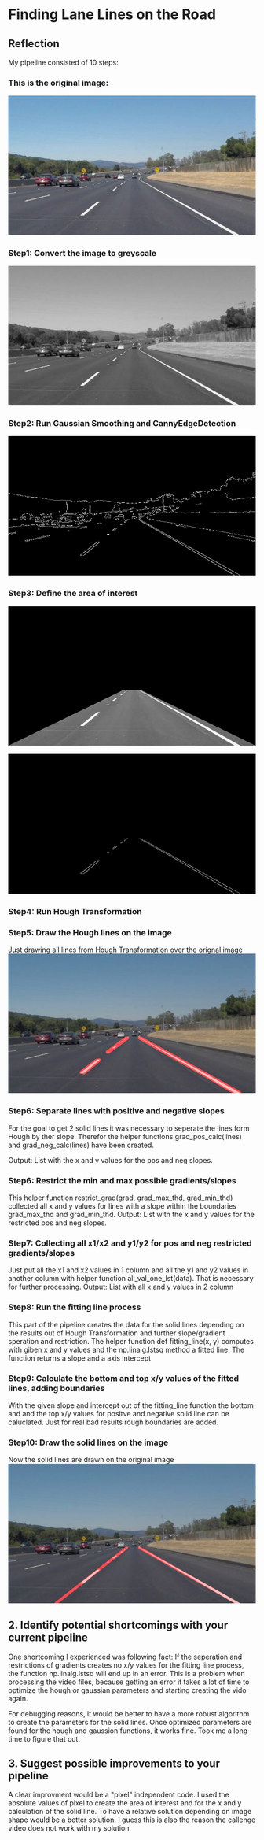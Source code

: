 # **Finding Lane Lines on the Road** 
[image1]: ./test_images/solidWhiteCurve.jpg 
[image2]: ./test_images/graysolidWhiteCurve.jpg 
[image3]: ./test_images/cannysolidWhiteCurve.jpg 
[image4]: ./test_images/areasolidWhiteCurve.jpg 
[image5]: ./test_images/maskedsolidWhiteCurve.jpg 
[image6]: ./test_images/houghsolidWhiteCurve.jpg 
[image7]: ./test_images/solidsolidWhiteCurve.jpg 

## Reflection
My pipeline consisted of 10 steps:

### This is the original image:
[image1]: ./test_images/solidWhiteCurve.jpg 
![alt text][image1]

### Step1: Convert the image to greyscale
[image2]: ./test_images/graysolidWhiteCurve.jpg 
![alt text][image2]

### Step2: Run Gaussian Smoothing and CannyEdgeDetection
[image3]: ./test_images/cannysolidWhiteCurve.jpg 
![alt text][image3]

### Step3: Define the area of interest
[image4]: ./test_images/areasolidWhiteCurve.jpg
![alt text][image4]

[image5]: ./test_images/maskedsolidWhiteCurve.jpg 
![alt text][image5]

### Step4: Run Hough Transformation

### Step5: Draw the Hough lines on the image
Just drawing all lines from Hough Transformation over the orignal image
![alt text][image6]

### Step6: Separate lines with positive and negative slopes
For the goal to get 2 solid lines it was necessary to seperate the lines form Hough by ther slope.
Therefor the helper functions grad_pos_calc(lines) and grad_neg_calc(lines) have been created.

Output: List with the x and y values for the pos and neg slopes.

### Step6: Restrict the min and max possible gradients/slopes
This helper function restrict_grad(grad, grad_max_thd, grad_min_thd) collected all x and y values for lines with a slope within the boundaries grad_max_thd and grad_min_thd.
Output: List with the x and y values for the restricted pos and neg slopes.

### Step7: Collecting all x1/x2 and y1/y2 for pos and neg restricted gradients/slopes
Just put all the x1 and x2 values in 1 column and all the y1 and y2 values in another column with helper function all_val_one_lst(data). That is necessary for further processing.
Output: List with all x and y values in 2 column 

### Step8: Run the fitting line process
This part of the pipeline creates the data for the solid lines depending on the results out of Hough Transformation and further slope/gradient speration and restriction.
The helper function def fitting_line(x, y) computes with giben x and y values and the np.linalg.lstsq method a fitted line.
The function returns a slope and a axis intercept

### Step9: Calculate the bottom and top x/y values of the fitted lines, adding boundaries
With the given slope and intercept out of the fitting_line function the bottom and and the top x/y values for positve and negative solid line can be caluclated.
Just for real bad results rough boundaries are added.

### Step10: Draw the solid lines on the image
Now the solid lines are drawn on the original image
![alt text][image7]


## 2. Identify potential shortcomings with your current pipeline

One shortcoming I experienced was following fact:
If the seperation and restrictions of gradients creates no x/y values for the fitting line process, the function np.linalg.lstsq will end up in an error.
This is a problem when processing the video files, because getting an error it takes a lot of time to optimize the hough or gaussian parameters and starting creating the vido again.

For debugging reasons, it would be better to have a more robust algorithm to create the parameters for the solid lines.
Once optimized parameters are found for the hough and gaussion functions, it works fine. Took me a long time to figure that out.


## 3. Suggest possible improvements to your pipeline

A clear improvment would be a "pixel" independent code. I used the absolute values of pixel to create the area of interest and for the x and y calculation of the solid line. To have a relative solution depending on image shape would be a better solution.
I guess this is also the reason the callenge video does not work with my solution.



